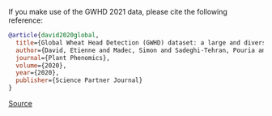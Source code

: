 If you make use of the GWHD 2021 data, please cite the following reference:

``` bibtex
@article{david2020global,
  title={Global Wheat Head Detection (GWHD) dataset: a large and diverse dataset of high-resolution RGB-labelled images to develop and benchmark wheat head detection methods},
  author={David, Etienne and Madec, Simon and Sadeghi-Tehran, Pouria and Aasen, Helge and Zheng, Bangyou and Liu, Shouyang and Kirchgessner, Norbert and Ishikawa, Goro and Nagasawa, Koichi and Badhon, Minhajul A and others},
  journal={Plant Phenomics},
  volume={2020},
  year={2020},
  publisher={Science Partner Journal}
}
```

[Source](https://zenodo.org/record/5092309/export/hx)